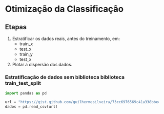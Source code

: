 # Otimização da Classificação

## Etapas
1. Estratificar os dados reais, antes do treinamento, em:
    - train_x
    - test_x
    - train_y
    - test_x
2. Plotar a dispersão dos dados.

### Estratificação de dados sem biblioteca biblioteca train_test_split
```python
import pandas as pd

url = "https://gist.github.com/guilhermesilveira/73cc6976569c41a338bbec78757d6756"
dados = pd.read_csv(url)
```  

